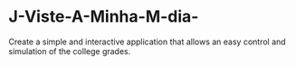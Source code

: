 # J-Viste-A-Minha-M-dia-
Create a simple and interactive application that allows an easy control and simulation of the college grades.
